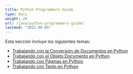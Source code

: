 ```yaml
---
title: Python Programmers Guide
type: docs
weight: 20
url: /java/python-programmers-guide/
lastmod: "2021-06-05"
---
```


Esta sección incluye los siguientes temas:

- [Trabajando con la Conversión de Documentos en Python](/pdf/java/working-with-document-conversion-in-python/)
- [Trabajando con el Objeto Documento en Python](/pdf/java/working-with-document-object-in-python/)
- [Trabajando con Páginas en Python](/pdf/java/working-with-pages-in-python/)
- [Trabajando con Texto en Python](/pdf/java/working-with-text-in-python/)